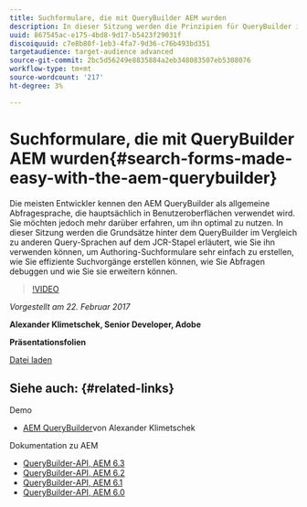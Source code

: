 ```yaml
---
title: Suchformulare, die mit QueryBuilder AEM wurden
description: In dieser Sitzung werden die Prinzipien für QueryBuilder im Vergleich zu anderen Abfragesprachen auf dem JCR-Stapel erläutert. Es zeigt, wie Sie damit durchgängige Suchformulare einfach erstellen können, wie Sie effiziente Suchvorgänge erstellen, wie Sie Abfragen debuggen und wie Sie sie erweitern können.
uuid: 867545ac-e175-4bd8-9d17-b5423f29031f
discoiquuid: c7e8b80f-1eb3-4fa7-9d36-c76b493bd351
targetaudience: target-audience advanced
source-git-commit: 2bc5d56249e8835884a2eb348083507eb5308076
workflow-type: tm+mt
source-wordcount: '217'
ht-degree: 3%

---
```



# Suchformulare, die mit QueryBuilder AEM wurden{#search-forms-made-easy-with-the-aem-querybuilder}

Die meisten Entwickler kennen den AEM QueryBuilder als allgemeine Abfragesprache, die hauptsächlich in Benutzeroberflächen verwendet wird. Sie möchten jedoch mehr darüber erfahren, um ihn optimal zu nutzen. In dieser Sitzung werden die Grundsätze hinter dem QueryBuilder im Vergleich zu anderen Query-Sprachen auf dem JCR-Stapel erläutert, wie Sie ihn verwenden können, um Authoring-Suchformulare sehr einfach zu erstellen, wie Sie effiziente Suchvorgänge erstellen können, wie Sie Abfragen debuggen und wie Sie sie erweitern können.

>[!VIDEO](https://video.tv.adobe.com/v/19139/?quality=9)

*Vorgestellt am 22. Februar 2017*

**Alexander Klimetschek, Senior Developer, Adobe**

**Präsentationsfolien**

[Datei laden](assets/aem-gems-querybuilder-2017.pdf)

## Siehe auch: {#related-links}

Demo

* [AEM QueryBuilder](https://www.youtube.com/watch?v=yR9mcp9_MtY&amp;list=PLHMjqSjX2bE7zaDKZ7KD-tuqVXooiKave)von Alexander Klimetschek

Dokumentation zu AEM

* [QueryBuilder-API, AEM 6.3](https://docs.adobe.com/docs/en/aem/6-3/develop/search/querybuilder-api.html)
* [QueryBuilder-API, AEM 6.2](https://docs.adobe.com/docs/ko/aem/6-2/develop/search/querybuilder-api.html)
* [QueryBuilder-API, AEM 6.1](https://docs.adobe.com/docs/ko/aem/6-1/develop/search/querybuilder-api.html)
* [QueryBuilder-API, AEM 6.0](https://docs.adobe.com/docs/ko/aem/6-0/develop/search/querybuilder-api.html)

<!--
[Get back to the Overview](https://helpx.adobe.com/experience-manager/kt/eseminars/gems/aem-index.html)
-->

